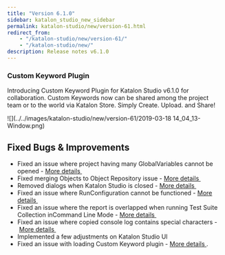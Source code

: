 ```yaml
---
title: "Version 6.1.0"
sidebar: katalon_studio_new_sidebar
permalink: katalon-studio/new/version-61.html
redirect_from:
    - "/katalon-studio/new/version-61/"
    - "/katalon-studio/new/"
description: Release notes v6.1.0
---
```

### Custom Keyword Plugin
Introducing Custom Keyword Plugin for Katalon Studio v6.1.0 for collaboration. 
Custom Keywords now can be shared among the project team or to the world via Katalon Store.
Simply Create. Upload. and Share!

![](../../images/katalon-studio/new/version-61/2019-03-18 14_04_13-Window.png)

Fixed Bugs & Improvements
-----------------------
* Fixed an issue where project having many GlobalVariables cannot be opened - [More details ](https://github.com/katalon-studio/katalon-studio/issues/74)
* Fixed merging Objects to Object Repository issue - [More details ](https://github.com/katalon-studio/katalon-studio/issues/103)
* Removed dialogs when Katalon Studio is closed - [More details ](https://forum.katalon.com/t/rate-us-pop-up-message/18830)
* Fixed an issue where RunConfiguration cannot be functioned - [More details ](https://forum.katalon.com/t/unable-to-apply-global-directory-file-storage-path-in-6-0-5/20747/12)
* Fixed an issue where the report is overlapped when running Test Suite Collection inCommand Line Mode - [More details ](https://github.com/katalon-studio/katalon-studio/issues/19)
* Fixed an issue where copied console log contains special characters - [More details ](https://forum.katalon.com/t/copy-paste-from-console-log/18458)
* Implemented a few adjustments on Katalon Studio UI
* Fixed an issue with loading Custom Keyword plugin - [More details ](https://forum.katalon.com/t/how-to-package-custom-keyword-as-plugin/20321/18?u=devalex88).

